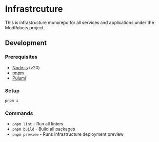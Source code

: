# Infrastrcuture

This is infrastructure monorepo for all services and applications under the ModRobots project.

## Development

### Prerequisites

- [Node.js](https://nodejs.org/en/) (v20)
- [pnpm](https://pnpm.io/)
- [Pulumi](https://www.pulumi.com/docs/get-started/install/)

### Setup

```bash
pnpm i
```

### Commands

- `pnpm lint` - Run all linters
- `pnpm build` - Build all packages
- `pnpm preview` - Runs infrastructure deployment preview

